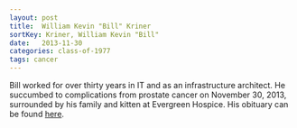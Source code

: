 ```yaml
---
layout: post
title:  William Kevin "Bill" Kriner
sortKey: Kriner, William Kevin "Bill"
date:   2013-11-30
categories: class-of-1977
tags: cancer
---
```

Bill worked for over thirty years in IT and as an infrastructure architect. He succumbed to complications from prostate cancer on November 30, 2013, surrounded by his family and kitten at Evergreen Hospice. His obituary can be found [here](http://tinyurl.com/lwcgk4y).
